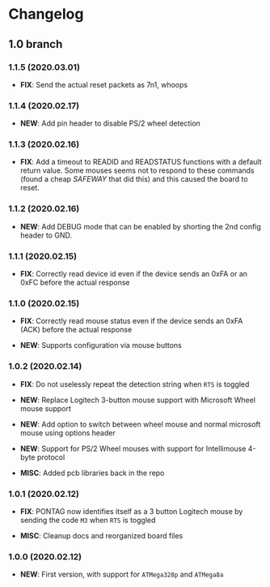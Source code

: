 # Changelog
## 1.0 branch
### 1.1.5 (2020.03.01)
- **FIX**: Send the actual reset packets as 7n1, whoops

### 1.1.4 (2020.02.17)
- **NEW**: Add pin header to disable PS/2 wheel detection

### 1.1.3 (2020.02.16)
- **FIX**: Add a timeout to READID and READSTATUS functions with a default return value. Some mouses seems not to respond to these commands (found a cheap *SAFEWAY* that did this) and this caused the board to reset.

### 1.1.2 (2020.02.16)
- **NEW**: Add DEBUG mode that can be enabled by shorting the 2nd config header to GND.

### 1.1.1 (2020.02.15)
- **FIX**: Correctly read device id even if the device sends an 0xFA or an 0xFC before the actual response

### 1.1.0 (2020.02.15)
- **FIX**: Correctly read mouse status even if the device sends an 0xFA (ACK) before the actual response

- **NEW**: Supports configuration via mouse buttons

### 1.0.2 (2020.02.14)
- **FIX**: Do not uselessly repeat the detection string when `RTS` is toggled

- **NEW**: Replace Logitech 3-button mouse support with Microsoft Wheel mouse support
- **NEW**: Add option to switch between wheel mouse and normal microsoft mouse using options header
- **NEW**: Support for PS/2 Wheel mouses with support for Intellimouse 4-byte protocol

- **MISC**: Added pcb libraries back in the repo

### 1.0.1 (2020.02.12)
- **FIX**: PONTAG now identifies itself as a 3 button Logitech mouse by sending the code `M3` when `RTS` is toggled

- **MISC**: Cleanup docs and reorganized board files

### 1.0.0 (2020.02.12)
- **NEW**: First version, with support for `ATMega328p` and `ATMega8a`

